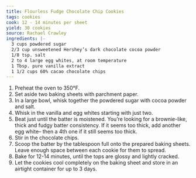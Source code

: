 ```yaml
---
title: Flourless Fudge Chocolate Chip Cookies
tags: cookies
cook: 12 - 14 minutes per sheet
yield: 30 cookies
source: Rachael Crawley
ingredients: |-
  3 cups powdered sugar
  2/3 cup unsweetened Hershey’s dark chocolate cocoa powder
  1/8 tsp. salt
  2 to 4 large egg whites, at room temperature
  1 Tbsp. pure vanilla extract
  1 1/2 cups 60% cacao chocolate chips
---
```


1. Preheat the oven to 350°F.
2. Set aside two baking sheets with parchment paper.
3. In a large bowl, whisk together the powdered sugar with cocoa powder and salt.
4. Whisk in the vanilla and egg whites starting with just two.
5. Beat just until the batter is moistened. You’re looking for a brownie-like, thick and fudgy batter consistency. If it seems too thick, add another egg white– then a 4th one if it still seems too thick.
6. Stir in the chocolate chips.
7. Scoop the batter by the tablespoon full onto the prepared baking sheets. Leave enough space between each cookie for them to spread.
8. Bake for 12-14 minutes, until the tops are glossy and lightly cracked.
9. Let the cookies cool completely on the baking sheet and store in an airtight container for up to 3 days.
